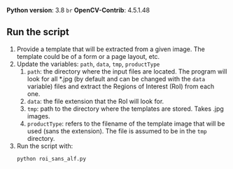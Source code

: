 **Python version**: 3.8 `br`
**OpenCV-Contrib**: 4.5.1.48

## Run the script
1. Provide a template that will be extracted from a given image. The template could be of a form or a page layout, etc.
1. Update the variables: `path`, `data`, `tmp`, `productType`
    1. `path`: the directory where the input files are located. The program will look for all *.jpg (by default and can be changed with the `data` variable) files and extract the Regions of Interest (RoI) from each one. 
    1. `data`: the file extension that the RoI will look for.
    1. `tmp`: path to the directory where the templates are stored. Takes .jpg images.
    1. `productType`: refers to the filename of the template image that will be used (sans the extension). The file is assumed to be in the `tmp` directory.
1. Run the script with:
    ```
    python roi_sans_alf.py
   ``` 
